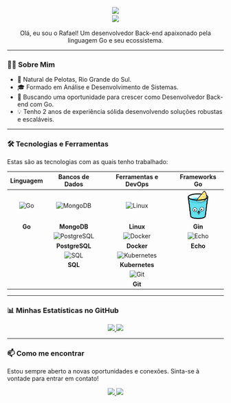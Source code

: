 
  <div align="center">
  <a href="https://github.com/seu-usuario">
    <img src="https://img.shields.io/badge/-%20Bem--vindo(a)!%20-blueviolet?style=for-the-badge" />
  </a>
</div>

<div align="center">
  <img src="https://media.giphy.com/media/M9gbBd9nbDrOTu1Mqx/giphy.gif" width="100"/>
</div>

<div align="center">
  <p>
    Olá, eu sou o Rafael! Um desenvolvedor Back-end apaixonado pela linguagem Go e seu ecossistema.
  </p>
</div>

---

### 👨‍💻 Sobre Mim

- 📍 Natural de Pelotas, Rio Grande do Sul.
- 🎓 Formado em Análise e Desenvolvimento de Sistemas.
- 🚀 Buscando uma oportunidade para crescer como Desenvolvedor Back-end com Go.
- 💡 Tenho 2 anos de experiência sólida desenvolvendo soluções robustas e escaláveis.

---

### 🛠️ Tecnologias e Ferramentas

Estas são as tecnologias com as quais tenho trabalhado:

| Linguagem | Bancos de Dados | Ferramentas e DevOps | Frameworks Go |
| :---: | :---: | :---: | :---: |
| <img src="https://img.icons8.com/color/48/000000/golang.png" alt="Go" width="48"/> | <img src="https://img.icons8.com/color/48/000000/mongodb.png" alt="MongoDB" width="48"/> | <img src="https://img.icons8.com/color/48/000000/linux.png" alt="Linux" width="48"/> | <img src="https://raw.githubusercontent.com/gin-gonic/logo/master/color.png" alt="Gin" width="48"/> |
| **Go** | **MongoDB** | **Linux** | **Gin** |
| | <img src="https://img.icons8.com/color/48/000000/postgreesql.png" alt="PostgreSQL" width="48"/> | <img src="https://img.icons8.com/color/48/000000/docker.png" alt="Docker" width="48"/> | <img src="https://cdn.worldvectorlogo.com/logos/echo.svg" alt="Echo" width="48"/> |
| | **PostgreSQL** | **Docker** | **Echo** |
| | <img src="https://img.icons8.com/fluency/48/000000/sql.png" alt="SQL" width="48"/> | <img src="https://img.icons8.com/color/48/000000/kubernetes.png" alt="Kubernetes" width="48"/> | |
| | **SQL** | **Kubernetes** | |
| | | <img src="https://img.icons8.com/color/48/000000/git.png" alt="Git" width="48"/> | |
| | | **Git** | |

---

### 📊 Minhas Estatísticas no GitHub

<p align="center">
  <a href="https://github.com/seu-usuario">
    <img height="180em" src="https://github-readme-stats.vercel.app/api?username=seu-usuario&show_icons=true&theme=dracula&include_all_commits=true&count_private=true"/>
    <img height="180em" src="https://github-readme-stats.vercel.app/api/top-langs/?username=seu-usuario&layout=compact&langs_count=7&theme=dracula"/>
  </a>
</p>

---

### 📫 Como me encontrar

Estou sempre aberto a novas oportunidades e conexões. Sinta-se à vontade para entrar em contato!

<p align="center">
  <a href="mailto:seu-email@example.com">
    <img src="https://img.shields.io/badge/Gmail-D14836?style=for-the-badge&logo=gmail&logoColor=white" />
  </a>
  <a href="https://linkedin.com/in/seu-linkedin" target="_blank">
    <img src="https://img.shields.io/badge/LinkedIn-0077B5?style=for-the-badge&logo=linkedin&logoColor=white" />
  </a>
</p>
